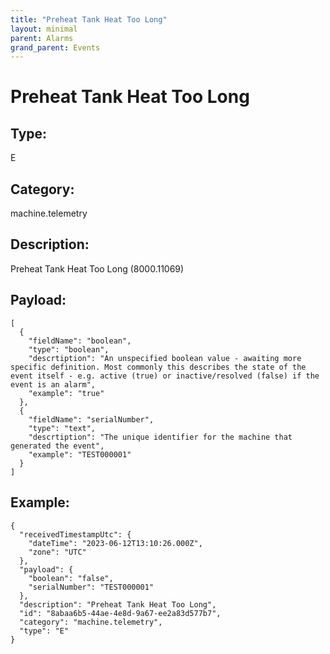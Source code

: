 ```yaml
---
title: "Preheat Tank Heat Too Long"
layout: minimal
parent: Alarms
grand_parent: Events
---
```


# Preheat Tank Heat Too Long

## Type:

E

## Category:

machine.telemetry

## Description: 

Preheat Tank Heat Too Long (8000.11069)

## Payload:

```
[
  {
    "fieldName": "boolean",
    "type": "boolean",
    "descrtiption": "An unspecified boolean value - awaiting more specific definition. Most commonly this describes the state of the event itself - e.g. active (true) or inactive/resolved (false) if the event is an alarm",
    "example": "true"
  },
  {
    "fieldName": "serialNumber",
    "type": "text",
    "descrtiption": "The unique identifier for the machine that generated the event",
    "example": "TEST000001"
  }
]
```

## Example:

```
{
  "receivedTimestampUtc": {
    "dateTime": "2023-06-12T13:10:26.000Z",
    "zone": "UTC"
  },
  "payload": {
    "boolean": "false",
    "serialNumber": "TEST000001"
  },
  "description": "Preheat Tank Heat Too Long",
  "id": "8abaa6b5-44ae-4e8d-9a67-ee2a83d577b7",
  "category": "machine.telemetry",
  "type": "E"
}
```
